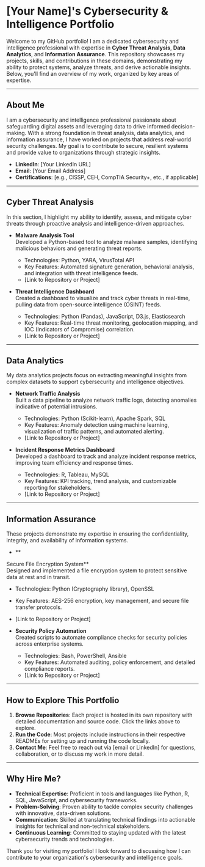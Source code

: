 # [Your Name]'s Cybersecurity & Intelligence Portfolio

Welcome to my GitHub portfolio! I am a dedicated cybersecurity and intelligence professional with expertise in **Cyber Threat Analysis**, **Data Analytics**, and **Information Assurance**. This repository showcases my projects, skills, and contributions in these domains, demonstrating my ability to protect systems, analyze threats, and derive actionable insights. Below, you'll find an overview of my work, organized by key areas of expertise.

---

## About Me

I am a cybersecurity and intelligence professional passionate about safeguarding digital assets and leveraging data to drive informed decision-making. With a strong foundation in threat analysis, data analytics, and information assurance, I have worked on projects that address real-world security challenges. My goal is to contribute to secure, resilient systems and provide value to organizations through strategic insights.

- **LinkedIn**: [Your LinkedIn URL]
- **Email**: [Your Email Address]
- **Certifications**: [e.g., CISSP, CEH, CompTIA Security+, etc., if applicable]

---

## Cyber Threat Analysis

In this section, I highlight my ability to identify, assess, and mitigate cyber threats through proactive analysis and intelligence-driven approaches.

- **Malware Analysis Tool**  
  Developed a Python-based tool to analyze malware samples, identifying malicious behaviors and generating threat reports.  
  - Technologies: Python, YARA, VirusTotal API  
  - Key Features: Automated signature generation, behavioral analysis, and integration with threat intelligence feeds.  
  - [Link to Repository or Project]

- **Threat Intelligence Dashboard**  
  Created a dashboard to visualize and track cyber threats in real-time, pulling data from open-source intelligence (OSINT) feeds.  
  - Technologies: Python (Pandas), JavaScript, D3.js, Elasticsearch  
  - Key Features: Real-time threat monitoring, geolocation mapping, and IOC (Indicators of Compromise) correlation.  
  - [Link to Repository or Project]

---

## Data Analytics

My data analytics projects focus on extracting meaningful insights from complex datasets to support cybersecurity and intelligence objectives.

- **Network Traffic Analysis**  
  Built a data pipeline to analyze network traffic logs, detecting anomalies indicative of potential intrusions.  
  - Technologies: Python (Scikit-learn), Apache Spark, SQL  
  - Key Features: Anomaly detection using machine learning, visualization of traffic patterns, and automated alerting.  
  - [Link to Repository or Project]

- **Incident Response Metrics Dashboard**  
  Developed a dashboard to track and analyze incident response metrics, improving team efficiency and response times.  
  - Technologies: R, Tableau, MySQL  
  - Key Features: KPI tracking, trend analysis, and customizable reporting for stakeholders.  
  - [Link to Repository or Project]

---

## Information Assurance

These projects demonstrate my expertise in ensuring the confidentiality, integrity, and availability of information systems.

- **

Secure File Encryption System**  
  Designed and implemented a file encryption system to protect sensitive data at rest and in transit.  
  - Technologies: Python (Cryptography library), OpenSSL  
  - Key Features: AES-256 encryption, key management, and secure file transfer protocols.  
  - [Link to Repository or Project]

- **Security Policy Automation**  
  Created scripts to automate compliance checks for security policies across enterprise systems.  
  - Technologies: Bash, PowerShell, Ansible  
  - Key Features: Automated auditing, policy enforcement, and detailed compliance reports.  
  - [Link to Repository or Project]

---

## How to Explore This Portfolio

1. **Browse Repositories**: Each project is hosted in its own repository with detailed documentation and source code. Click the links above to explore.
2. **Run the Code**: Most projects include instructions in their respective READMEs for setting up and running the code locally.
3. **Contact Me**: Feel free to reach out via [email or LinkedIn] for questions, collaboration, or to discuss my work in more detail.

---

## Why Hire Me?

- **Technical Expertise**: Proficient in tools and languages like Python, R, SQL, JavaScript, and cybersecurity frameworks.
- **Problem-Solving**: Proven ability to tackle complex security challenges with innovative, data-driven solutions.
- **Communication**: Skilled at translating technical findings into actionable insights for technical and non-technical stakeholders.
- **Continuous Learning**: Committed to staying updated with the latest cybersecurity trends and technologies.

Thank you for visiting my portfolio! I look forward to discussing how I can contribute to your organization's cybersecurity and intelligence goals.

